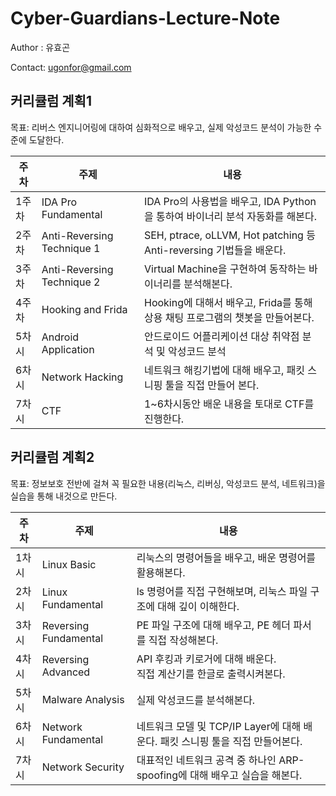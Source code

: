 # Cyber-Guardians-Lecture-Note

Author : 유효곤

Contact: ugonfor@gmail.com



## 커리큘럼 계획1

목표: 리버스 엔지니어링에 대하여 심화적으로 배우고, 실제 악성코드 분석이 가능한 수준에 도달한다.

| 주차  | 주제                       | 내용                                                         |
| ----- | -------------------------- | ------------------------------------------------------------ |
| 1주차 | IDA Pro Fundamental        | IDA Pro의 사용법을 배우고, IDA Python을 통하여 바이너리 분석 자동화를 해본다. |
| 2주차 | Anti-Reversing Technique 1 | SEH, ptrace, oLLVM, Hot patching 등 Anti-reversing 기법들을 배운다. |
| 3주차 | Anti-Reversing Technique 2 | Virtual Machine을 구현하여 동작하는 바이너리를 분석해본다.   |
| 4주차 | Hooking and Frida          | Hooking에 대해서 배우고, Frida를 통해 상용 채팅 프로그램의 챗봇을 만들어본다. |
| 5차시 | Android Application        | 안드로이드 어플리케이션 대상 취약점 분석 및 악성코드 분석    |
| 6차시 | Network Hacking            | 네트워크 해킹기법에 대해 배우고, 패킷 스니핑 툴을 직접 만들어 본다. |
| 7차시 | CTF                        | 1~6차시동안 배운 내용을 토대로 CTF를 진행한다.               |





## 커리큘럼 계획2

목표: 정보보호 전반에 걸쳐 꼭 필요한 내용(리눅스, 리버싱, 악성코드 분석, 네트워크)을 실습을 통해 내것으로 만든다.

| 주차  | 주제                  | 내용                                                         |
| ----- | --------------------- | ------------------------------------------------------------ |
| 1차시 | Linux Basic           | 리눅스의 명령어들을 배우고, 배운 명령어를활용해본다.         |
| 2차시 | Linux Fundamental     | ls 명령어를 직접 구현해보며, 리눅스 파일 구조에 대해 깊이 이해한다. |
| 3차시 | Reversing Fundamental | PE 파일 구조에 대해 배우고, PE 헤더 파서를 직접 작성해본다.  |
| 4차시 | Reversing Advanced    | API 후킹과 키로거에 대해 배운다.<br/>직접 계산기를 한글로 출력시켜본다. |
| 5차시 | Malware Analysis      | 실제 악성코드를 분석해본다.                                  |
| 6차시 | Network Fundamental   | 네트워크 모델 및 TCP/IP Layer에 대해 배운다. 패킷 스니핑 툴을 직접 만들어본다. |
| 7차시 | Network Security      | 대표적인 네트워크 공격 중 하나인 ARP-spoofing에 대해 배우고 실습을 해본다. |

